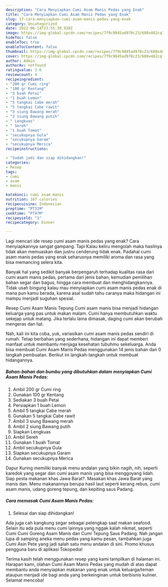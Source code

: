 ```yaml
---
description: "Cara Menyiapkan Cumi Asam Manis Pedas yang Enak"
title: "Cara Menyiapkan Cumi Asam Manis Pedas yang Enak"
slug: 17-cara-menyiapkan-cumi-asam-manis-pedas-yang-enak
category: Uncategorized
date: 2022-06-14T23:55:30.938Z
image: https://img-global.cpcdn.com/recipes/7f9c9845ad970c23/680x482cq70/cumi-asam-manis-pedas-foto-resep-utama.jpg
hideToc: false
enableToc: true
enableTocContent: false
thumbnail: https://img-global.cpcdn.com/recipes/7f9c9845ad970c23/680x482cq70/cumi-asam-manis-pedas-foto-resep-utama.jpg
cover: https://img-global.cpcdn.com/recipes/7f9c9845ad970c23/680x482cq70/cumi-asam-manis-pedas-foto-resep-utama.jpg
author: Admin
authorAv: notfound
ratingvalue: 3.6
reviewcount: 4
recipeingredient:
- "200 gr Cumi ring"
- "100 gr Kentang"
- "3 buah Petai"
- "1 buah Lemon"
- "5 tangkai Cabe merah"
- "5 tangkai Cabe rawit"
- "3 siung Bawang merah"
- "2 siung Bawang putih"
- " Lengkuas"
- " Sereh"
- "1 buah Tomat"
- "secukupnya Gula"
- "secukupnya Garam"
- "secukupnya Merica"
recipeinstructions:

- "Sudah jadi dan siap dihidangkan!"
categories:
- Resep
tags:
- cumi
- asam
- manis

katakunci: cumi asam manis 
nutrition: 167 calories
recipecuisine: Indonesian
preptime: "PT31M"
cooktime: "PT47M"
recipeyield: "1"
recipecategory: Dinner

---
```



Lagi mencari ide resep cumi asam manis pedas yang enak? Cara menyiapkannya sangat gampang. Tapi Kalau keliru mengolah maka hasilnya tidak akan memuaskan dan justru cenderung tidak enak. Padahal cumi asam manis pedas yang enak seharusnya memiliki aroma dan rasa yang bisa memancing selera kita.


Banyak hal yang sedikit banyak berpengaruh terhadap kualitas rasa dari cumi asam manis pedas, pertama dari jenis bahan, kemudian pemilihan bahan segar dan bagus, hingga cara membuat dan menghidangkannya. Tidak usah bingung kalau mau menyiapkan cumi asam manis pedas enak di mana pun kamu berada, karena asal sudah tahu caranya maka hidangan ini mampu menjadi suguhan spesial.

Resep Cumi Asam Manis Tepung Cumi asam manis bisa menjadi hidangan keluarga yang pas untuk makan malam. Cumi hanya membutuhkan waktu sekejap untuk matang. Jika terlalu lama dimasak, daging cumi akan berubah mengeras dan liat.


Nah, kali ini kita coba, yuk, variasikan cumi asam manis pedas sendiri di rumah. Tetap berbahan yang sederhana, hidangan ini dapat memberi manfaat untuk membantu menjaga kesehatan tubuhmu sekeluarga. Anda bisa membuat Cumi Asam Manis Pedas menggunakan 14 jenis bahan dan 0 langkah pembuatan. Berikut ini langkah-langkah untuk membuat hidangannya.

<!--inarticleads1-->

##### Bahan-bahan dan bumbu yang dibutuhkan dalam menyiapkan Cumi Asam Manis Pedas:

1. Ambil 200 gr Cumi ring
1. Gunakan 100 gr Kentang
1. Sediakan 3 buah Petai
1. Persiapkan 1 buah Lemon
1. Ambil 5 tangkai Cabe merah
1. Gunakan 5 tangkai Cabe rawit
1. Ambil 3 siung Bawang merah
1. Ambil 2 siung Bawang putih
1. Siapkan  Lengkuas
1. Ambil  Sereh
1. Gunakan 1 buah Tomat
1. Ambil secukupnya Gula
1. Siapkan secukupnya Garam
1. Gunakan secukupnya Merica


Dapur Kuring memiliki banyak menu andalan yang bikin nagih, nih, seperti karedok yang segar dan cumi asam manis yang bisa menggoyang lidah. Siap pesta makanan khas Jawa Barat?. Masakan khas Jawa Barat yang manis dan. Menu makanannya berupa hasil laut seperti kerang rebus, cumi asam manis, udang goreng tepung, dan kepiting saus Padang. 

<!--inarticleads2-->

##### Cara memasak Cumi Asam Manis Pedas:


1. Selesai dan siap dihidangkan!

Ada juga cah kangkung segar sebagai pelengkap saat makan seafood. Selain itu ada pula menu cumi lainnya yang nggak kalah nikmat, seperti Cumi Cumi Goreng Asam Manis dan Cumi Tepung Saus Padang. Nah jangan lupa di samping aneka menu pedas yang kamu pesan, tambahkan juga Cumi Asin Pete yang jadi salah satu menu andalan di sini. Promo khusus pengguna baru di aplikasi Tokopedia! 

Terima kasih telah menggunakan resep yang kami tampilkan di halaman ini. Harapan kami, olahan Cumi Asam Manis Pedas yang mudah di atas dapat membantu anda menyiapkan makanan yang enak untuk keluarga/teman ataupun menjadi ide bagi anda yang berkeinginan untuk berbisnis kuliner. Selamat mencoba!
